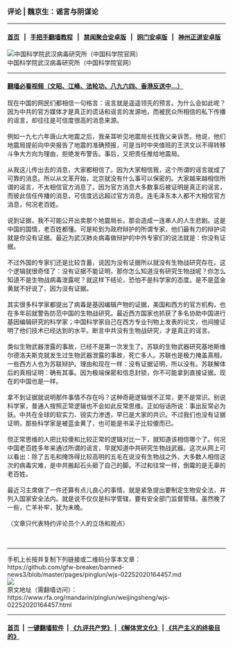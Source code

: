### 评论 | 魏京生：谣言与阴谋论
------------------------

#### [首页](https://github.com/gfw-breaker/banned-news3/blob/master/README.md) &nbsp;&nbsp;|&nbsp;&nbsp; [手把手翻墙教程](https://github.com/gfw-breaker/guides/wiki) &nbsp;&nbsp;|&nbsp;&nbsp; [禁闻聚合安卓版](https://github.com/gfw-breaker/bn-android) &nbsp;&nbsp;|&nbsp;&nbsp; [网门安卓版](https://github.com/oGate2/oGate) &nbsp;&nbsp;|&nbsp;&nbsp; [神州正道安卓版](https://github.com/SzzdOgate/update) 



<div id="headerimg">
 <img alt="中国科学院武汉病毒研究所（中国科学院官网）" src="https://www.rfa.org/mandarin/yataibaodao/huanjing/rc-02052020103007.html/0205.jpg/image" title="中国科学院武汉病毒研究所（中国科学院官网）"/>
 <div id="headerimgcontents">
  <div id="headerimgcaption">
   <span>
    中国科学院武汉病毒研究所（中国科学院官网）
   </span>
   <!-- zoomattribute -->
  </div>
  <!-- headerimgcaption -->
 </div>
 <!-- headerimagecontents -->
</div>

<hr/>


#### [翻墙必看视频（文昭、江峰、法轮功、八九六四、香港反送中...）](https://github.com/gfw-breaker/banned-news3/blob/master/pages/link3.md)

<div id="storytext">
 <div>
  <div class="slot_header">
  </div>
 </div>
 <p>
  现在中国的网民们都相信一句格言：谣言就是遥遥领先的预言。为什么会如此呢？因为中共的官方媒体才是真正的谎话和谣言的发源地，而被民众所相信的私下传播的谣言，却往往是可信度很高的消息来源。
  <br/>
  <br/>
  例如一九七六年唐山大地震之后，我亲耳听见地震局长找我父亲诉苦。他说，他们地震局提前向中央报告了地震的准确预报，可是当时中央值班的王洪文以不得转移斗争大方向为理由，拒绝发布警告。事后，又把责任推给地震局。
  <br/>
  <br/>
  从我这儿传出去的消息，大家都相信了。因为大家相信我，这个所谓的谣言就成了可靠的消息。所以从文革开始，北京就没有什么事可以保密的。大家越来越相信所谓的谣言，不太相信官方消息了。因为官方消息大多数事后被证明是真正的谣言，而彼此信任传播的消息，可信度远远超过官方消息。连毛泽东本人都不大相信官方消息，何况老百姓。
  <br/>
  <br/>
  说到证据，我不可能公开出卖那个地震局长，那会造成一连串人的人生悲剧。这是中国的国情，老百姓都懂。可是轮到为政府辩护的所谓专家，他们最有力的辩护词就是你没有证据。最近为武汉肺炎病毒做辩护的中外专家们的说法就是：你没有证据。
  <br/>
  <br/>
  不过外国的专家们还是比较含蓄，说因为没有证据所以就没有生物战研究存在。这个逻辑就很奇怪了：没有证据不能证明，那你怎么知道没有研究生物战呢？你怎么知道不是生物战病毒泄露呢？就这样下结论，恐怕不是科学家的态度。是不是蓝金黄就不好说了，因为没有证据。
  <br/>
  <br/>
  其实很多科学家都提出了病毒是基因编辑产物的证据，美国和西方的官方机构，也在多年前就警告防范中国的生物战研究。最近西方国家也抓获了多名协助中国进行基因编辑研究的科学家；中国科学家自己在西方专业刊物上发表的论文，也间接证明了他们技术已经达到的水平。断言中共没有生物战研究，才是真正的谣言。
  <br/>
  <br/>
  类似生物武器泄露的事故，已经不是第一次发生了。苏联的生物武器研究基地斯维尔德洛夫斯克就发生过生物武器泄露的事故，死亡多人。苏联也是极力掩盖真相，一些西方人也为苏联辩护。理由和现在一样：没有证据证明，所以没有。苏联解体后的真相证明：确有其事。因为极端保密和信息封锁，你不可能拿到直接证据。现在的中国也是一样。
  <br/>
  <br/>
  拿不到证据就说明那件事情不存在吗？这种奇葩逻辑很不正常，更不是常识。别说科学家，普通人按照正常逻辑也不会如此反常思维。正如俗话所说：事出反常必为妖。中共在全球的软实力、锐实力渗透，早已是大家的共识。不过我们也没有证据证明，那些科学家是被蓝金黄了，也可能是书呆子比较傻而已。
  <br/>
  <br/>
  但正常思维的人把比较傻和比较正常的逻辑对比一下，就知道该相信哪个了。何况中国老百姓多年来通过所谓的谣言，早就知道中共研究生物战武器。这次从网上可以看出：除了五毛和掩饰得比较高明的五毛在说没有生物战之外，大多数人相信这次的病毒灾难，是中共搬起石头砸了自己的脚。不过和往常一样，倒霉的是无辜的老百姓。
  <br/>
  <br/>
  最近习主席做了一件还算有点儿良心的事情，就是紧急提出要制定生物安全法，并列入国家安全法内。就是说不仅仅是科学管辖，要有安全部门监督管辖。虽然晚了一些，亡羊补牢，犹为未晚。
  <br/>
  <br/>
  （文章只代表特约评论员个人的立场和观点）
  <br/>
  <br/>
  <br/>
 </p>
</div>

<hr/>
手机上长按并复制下列链接或二维码分享本文章：<br/>
https://github.com/gfw-breaker/banned-news3/blob/master/pages/pinglun/wjs-02252020164457.md <br/>
<a href='https://github.com/gfw-breaker/banned-news3/blob/master/pages/pinglun/wjs-02252020164457.md'><img src='https://github.com/gfw-breaker/banned-news3/blob/master/pages/pinglun/wjs-02252020164457.md.png'/></a> <br/>
原文地址（需翻墙访问）：https://www.rfa.org/mandarin/pinglun/weijingsheng/wjs-02252020164457.html


------------------------
#### [首页](https://github.com/gfw-breaker/banned-news3/blob/master/README.md) &nbsp;|&nbsp; [一键翻墙软件](https://github.com/gfw-breaker/nogfw/blob/master/README.md) &nbsp;| [《九评共产党》](https://github.com/gfw-breaker/9ping.md/blob/master/README.md#九评之一评共产党是什么) | [《解体党文化》](https://github.com/gfw-breaker/jtdwh.md/blob/master/README.md) | [《共产主义的终极目的》](https://github.com/gfw-breaker/gczydzjmd.md/blob/master/README.md)


<img src='http://gfw-breaker.win/banned-news3/pages/pinglun/wjs-02252020164457.md' width='0px' height='0px'/>
